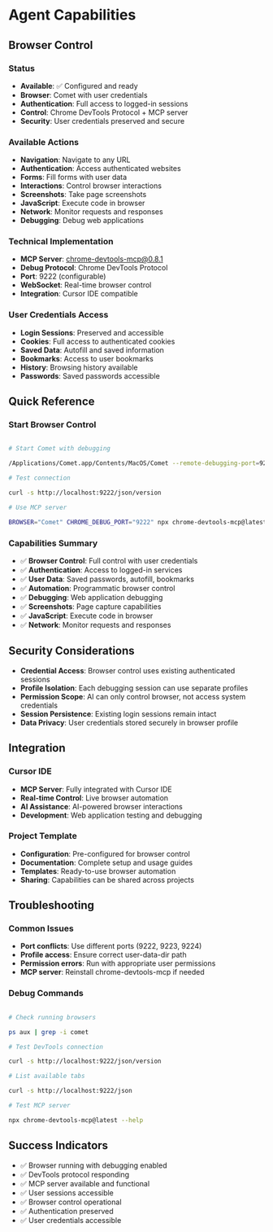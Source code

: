 # Agent Capabilities

## Browser Control

### Status

- **Available**: ✅ Configured and ready
- **Browser**: Comet with user credentials
- **Authentication**: Full access to logged-in sessions
- **Control**: Chrome DevTools Protocol + MCP server
- **Security**: User credentials preserved and secure

### Available Actions

- **Navigation**: Navigate to any URL
- **Authentication**: Access authenticated websites
- **Forms**: Fill forms with user data
- **Interactions**: Control browser interactions
- **Screenshots**: Take page screenshots
- **JavaScript**: Execute code in browser
- **Network**: Monitor requests and responses
- **Debugging**: Debug web applications

### Technical Implementation

- **MCP Server**: chrome-devtools-mcp@0.8.1
- **Debug Protocol**: Chrome DevTools Protocol
- **Port**: 9222 (configurable)
- **WebSocket**: Real-time browser control
- **Integration**: Cursor IDE compatible

### User Credentials Access

- **Login Sessions**: Preserved and accessible
- **Cookies**: Full access to authenticated cookies
- **Saved Data**: Autofill and saved information
- **Bookmarks**: Access to user bookmarks
- **History**: Browsing history available
- **Passwords**: Saved passwords accessible

## Quick Reference

### Start Browser Control

```bash

# Start Comet with debugging

/Applications/Comet.app/Contents/MacOS/Comet --remote-debugging-port=9222

# Test connection

curl -s http://localhost:9222/json/version

# Use MCP server

BROWSER="Comet" CHROME_DEBUG_PORT="9222" npx chrome-devtools-mcp@latest --isolated

```

### Capabilities Summary

- ✅ **Browser Control**: Full control with user credentials
- ✅ **Authentication**: Access to logged-in services
- ✅ **User Data**: Saved passwords, autofill, bookmarks
- ✅ **Automation**: Programmatic browser control
- ✅ **Debugging**: Web application debugging
- ✅ **Screenshots**: Page capture capabilities
- ✅ **JavaScript**: Execute code in browser
- ✅ **Network**: Monitor requests and responses

## Security Considerations

- **Credential Access**: Browser control uses existing authenticated sessions
- **Profile Isolation**: Each debugging session can use separate profiles
- **Permission Scope**: AI can only control browser, not access system credentials
- **Session Persistence**: Existing login sessions remain intact
- **Data Privacy**: User credentials stored securely in browser profile

## Integration

### Cursor IDE

- **MCP Server**: Fully integrated with Cursor IDE
- **Real-time Control**: Live browser automation
- **AI Assistance**: AI-powered browser interactions
- **Development**: Web application testing and debugging

### Project Template

- **Configuration**: Pre-configured for browser control
- **Documentation**: Complete setup and usage guides
- **Templates**: Ready-to-use browser automation
- **Sharing**: Capabilities can be shared across projects

## Troubleshooting

### Common Issues

- **Port conflicts**: Use different ports (9222, 9223, 9224)
- **Profile access**: Ensure correct user-data-dir path
- **Permission errors**: Run with appropriate user permissions
- **MCP server**: Reinstall chrome-devtools-mcp if needed

### Debug Commands

```bash

# Check running browsers

ps aux | grep -i comet

# Test DevTools connection

curl -s http://localhost:9222/json/version

# List available tabs

curl -s http://localhost:9222/json

# Test MCP server

npx chrome-devtools-mcp@latest --help

```

## Success Indicators

- ✅ Browser running with debugging enabled
- ✅ DevTools protocol responding
- ✅ MCP server available and functional
- ✅ User sessions accessible
- ✅ Browser control operational
- ✅ Authentication preserved
- ✅ User credentials accessible
